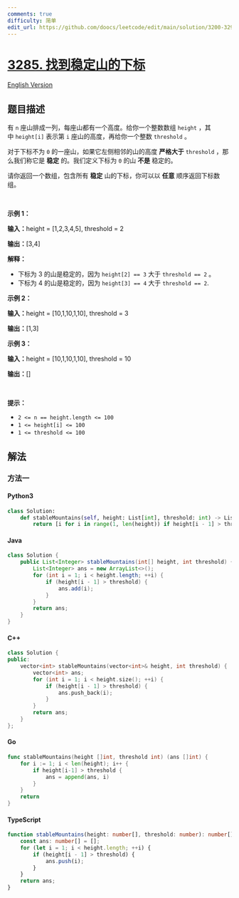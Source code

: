 ```yaml
---
comments: true
difficulty: 简单
edit_url: https://github.com/doocs/leetcode/edit/main/solution/3200-3299/3285.Find%20Indices%20of%20Stable%20Mountains/README.md
---
```


<!-- problem:start -->

# [3285. 找到稳定山的下标](https://leetcode.cn/problems/find-indices-of-stable-mountains)

[English Version](/solution/3200-3299/3285.Find%20Indices%20of%20Stable%20Mountains/README_EN.md)

## 题目描述

<!-- description:start -->

<p>有&nbsp;<code>n</code>&nbsp;座山排成一列，每座山都有一个高度。给你一个整数数组&nbsp;<code>height</code>&nbsp;，其中&nbsp;<code>height[i]</code>&nbsp;表示第 <code>i</code>&nbsp;座山的高度，再给你一个整数&nbsp;<code>threshold</code>&nbsp;。</p>

<p>对于下标不为 <code>0</code>&nbsp;的一座山，如果它左侧相邻的山的高度 <strong>严格</strong><strong>大于</strong>&nbsp;<code>threshold</code>&nbsp;，那么我们称它是 <strong>稳定</strong>&nbsp;的。我们定义下标为 <code>0</code>&nbsp;的山 <strong>不是</strong>&nbsp;稳定的。</p>

<p>请你返回一个数组，包含所有 <strong>稳定</strong>&nbsp;山的下标，你可以以 <strong>任意</strong>&nbsp;顺序返回下标数组。</p>

<p>&nbsp;</p>

<p><strong class="example">示例 1：</strong></p>

<div class="example-block">
<p><span class="example-io"><b>输入：</b>height = [1,2,3,4,5], threshold = 2</span></p>

<p><span class="example-io"><b>输出：</b>[3,4]</span></p>

<p><strong>解释：</strong></p>

<ul>
	<li>下标为 3 的山是稳定的，因为&nbsp;<code>height[2] == 3</code>&nbsp;大于&nbsp;<code>threshold == 2</code>&nbsp;。</li>
	<li>下标为 4 的山是稳定的，因为&nbsp;<code>height[3] == 4</code> 大于 <code>threshold == 2</code>.</li>
</ul>
</div>

<p><strong class="example">示例 2：</strong></p>

<div class="example-block">
<p><span class="example-io"><b>输入：</b>height = [10,1,10,1,10], threshold = 3</span></p>

<p><span class="example-io"><b>输出：</b>[1,3]</span></p>
</div>

<p><strong class="example">示例 3：</strong></p>

<div class="example-block">
<p><span class="example-io"><b>输入：</b>height = [10,1,10,1,10], threshold = 10</span></p>

<p><span class="example-io"><b>输出：</b>[]</span></p>
</div>

<p>&nbsp;</p>

<p><strong>提示：</strong></p>

<ul>
	<li><code>2 &lt;= n == height.length &lt;= 100</code></li>
	<li><code>1 &lt;= height[i] &lt;= 100</code></li>
	<li><code>1 &lt;= threshold &lt;= 100</code></li>
</ul>

<!-- description:end -->

## 解法

<!-- solution:start -->

### 方法一

<!-- tabs:start -->

#### Python3

```python
class Solution:
    def stableMountains(self, height: List[int], threshold: int) -> List[int]:
        return [i for i in range(1, len(height)) if height[i - 1] > threshold]
```

#### Java

```java
class Solution {
    public List<Integer> stableMountains(int[] height, int threshold) {
        List<Integer> ans = new ArrayList<>();
        for (int i = 1; i < height.length; ++i) {
            if (height[i - 1] > threshold) {
                ans.add(i);
            }
        }
        return ans;
    }
}
```

#### C++

```cpp
class Solution {
public:
    vector<int> stableMountains(vector<int>& height, int threshold) {
        vector<int> ans;
        for (int i = 1; i < height.size(); ++i) {
            if (height[i - 1] > threshold) {
                ans.push_back(i);
            }
        }
        return ans;
    }
};
```

#### Go

```go
func stableMountains(height []int, threshold int) (ans []int) {
	for i := 1; i < len(height); i++ {
		if height[i-1] > threshold {
			ans = append(ans, i)
		}
	}
	return
}
```

#### TypeScript

```ts
function stableMountains(height: number[], threshold: number): number[] {
    const ans: number[] = [];
    for (let i = 1; i < height.length; ++i) {
        if (height[i - 1] > threshold) {
            ans.push(i);
        }
    }
    return ans;
}
```

<!-- tabs:end -->

<!-- solution:end -->

<!-- problem:end -->
